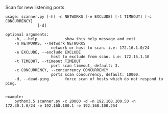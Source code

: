 Scan for new listening ports

  	usage: scanner.py [-h] -n NETWORKS [-e EXCLUDE] [-t TIMEOUT] [-c CONCURRENCY]
                  [-d]

	optional arguments:
  		-h, --help            show this help message and exit
  		-n NETWORKS, --network NETWORKS
						network or host to scan. i.e: 172.16.1.0/24
  		-e EXCLUDE, --exclude EXCLUDE
                        host to exclude from scan. i.e: 172.16.1.10
  		-t TIMEOUT, --timeout TIMEOUT
                        port scan timeout, default: 3.
  		-c CONCURRENCY, --concurrency CONCURRENCY
                        ports scan concurrency, default: 10000.
  		-d, --dead-ping       force scan of hosts which do not respond to ping.


	example:
		python3.5 scanner.py -c 20000 -d -n 192.168.100.50 -n 172.30.1.0/24 -e 192.168.100.1 -e 192.168.100.254

